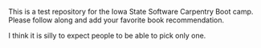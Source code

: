 This is a test repository for the Iowa State Software Carpentry Boot camp.  Please follow along and add your favorite book recommendation.  

I think it is silly to expect people to be able to pick only one.

